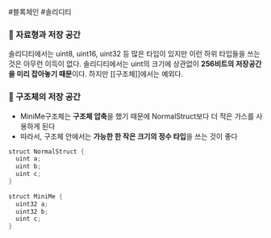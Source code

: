 #블록체인 #솔리디티 

### 📌 자료형과 저장 공간
솔리디티에서는 uint8, uint16, uint32 등 많은 타입이 있지만 이런 하위 타입들을 쓰는 것은 아무런 이득이 없다. 솔리디티에서는 uint의 크기에 상관없이 **256비트의 저장공간을 미리 잡아놓기 때문**이다. 하지만 [[구조체]]에서는 예외다.

### 📌 구조체의 저장 공간
+ MiniMe구조체는 **구조체 압축**을 했기 때문에 NormalStruct보다 더 적은 가스를 사용하게 된다
+ 따라서, 구조체 안에서는 **가능한 한 작은 크기의 정수 타입**을 쓰는 것이 좋다
``` Java
struct NormalStruct {  
  uint a;  
  uint b;  
  uint c;  
}  
  
struct MiniMe {  
  uint32 a;  
  uint32 b;  
  uint c;  
}
```